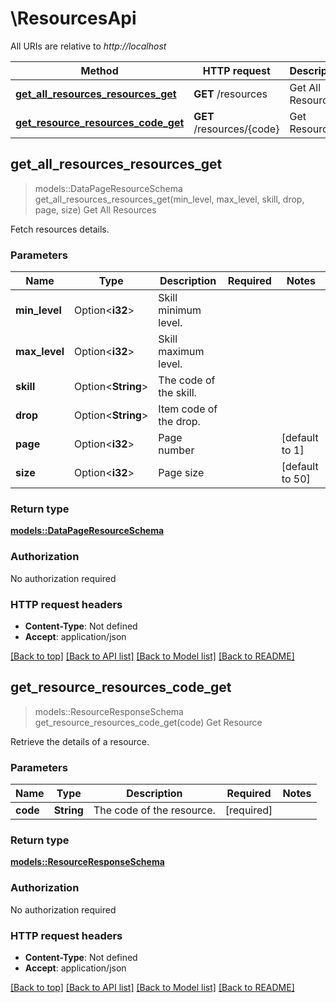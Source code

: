# \ResourcesApi

All URIs are relative to *http://localhost*

Method | HTTP request | Description
------------- | ------------- | -------------
[**get_all_resources_resources_get**](ResourcesApi.md#get_all_resources_resources_get) | **GET** /resources | Get All Resources
[**get_resource_resources_code_get**](ResourcesApi.md#get_resource_resources_code_get) | **GET** /resources/{code} | Get Resource



## get_all_resources_resources_get

> models::DataPageResourceSchema get_all_resources_resources_get(min_level, max_level, skill, drop, page, size)
Get All Resources

Fetch resources details.

### Parameters


Name | Type | Description  | Required | Notes
------------- | ------------- | ------------- | ------------- | -------------
**min_level** | Option<**i32**> | Skill minimum level. |  |
**max_level** | Option<**i32**> | Skill maximum level. |  |
**skill** | Option<**String**> | The code of the skill. |  |
**drop** | Option<**String**> | Item code of the drop. |  |
**page** | Option<**i32**> | Page number |  |[default to 1]
**size** | Option<**i32**> | Page size |  |[default to 50]

### Return type

[**models::DataPageResourceSchema**](DataPage_ResourceSchema_.md)

### Authorization

No authorization required

### HTTP request headers

- **Content-Type**: Not defined
- **Accept**: application/json

[[Back to top]](#) [[Back to API list]](../README.md#documentation-for-api-endpoints) [[Back to Model list]](../README.md#documentation-for-models) [[Back to README]](../README.md)


## get_resource_resources_code_get

> models::ResourceResponseSchema get_resource_resources_code_get(code)
Get Resource

Retrieve the details of a resource.

### Parameters


Name | Type | Description  | Required | Notes
------------- | ------------- | ------------- | ------------- | -------------
**code** | **String** | The code of the resource. | [required] |

### Return type

[**models::ResourceResponseSchema**](ResourceResponseSchema.md)

### Authorization

No authorization required

### HTTP request headers

- **Content-Type**: Not defined
- **Accept**: application/json

[[Back to top]](#) [[Back to API list]](../README.md#documentation-for-api-endpoints) [[Back to Model list]](../README.md#documentation-for-models) [[Back to README]](../README.md)

